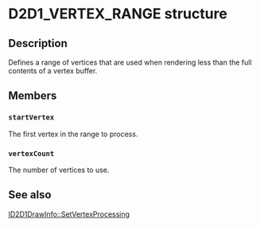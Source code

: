 # D2D1_VERTEX_RANGE structure

## Description

Defines a range of vertices that are used when rendering less than the full contents of a vertex buffer.

## Members

### `startVertex`

The first vertex in the range to process.

### `vertexCount`

The number of vertices to use.

## See also

[ID2D1DrawInfo::SetVertexProcessing](https://learn.microsoft.com/windows/desktop/api/d2d1effectauthor/nf-d2d1effectauthor-id2d1drawinfo-setvertexprocessing)